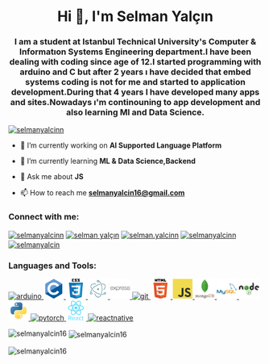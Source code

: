 <h1 align="center">Hi 👋, I'm Selman Yalçın</h1>
<h3 align="center">I am a student at Istanbul Technical University's Computer & Informatıon Systems Engineering department.I have been dealing with coding since age of 12.I started programming with arduino and C but after 2 years ı have decided that embed systems coding is not for me and started to application development.During that 4 years I have developed many apps and sites.Nowadays ı'm continouning to app development and also learning Ml and Data Science.</h3>

<p align="left"> <a href="https://twitter.com/selmanyalcinn" target="blank"><img src="https://img.shields.io/twitter/follow/selmanyalcinn?logo=twitter&style=for-the-badge" alt="selmanyalcinn" /></a> </p>

- 🔭 I’m currently working on **AI Supported Language Platform**

- 🌱 I’m currently learning **ML & Data Science,Backend**

- 💬 Ask me about **JS**

- 📫 How to reach me **selmanyalcin16@gmail.com**

<h3 align="left">Connect with me:</h3>
<p align="left">
<a href="https://twitter.com/selmanyalcinn" target="blank"><img align="center" src="https://raw.githubusercontent.com/rahuldkjain/github-profile-readme-generator/master/src/images/icons/Social/twitter.svg" alt="selmanyalcinn" height="30" width="40" /></a>
<a href="https://linkedin.com/in/selman yalçın" target="blank"><img align="center" src="https://raw.githubusercontent.com/rahuldkjain/github-profile-readme-generator/master/src/images/icons/Social/linked-in-alt.svg" alt="selman yalçın" height="30" width="40" /></a>
<a href="https://instagram.com/selman.yalcinn" target="blank"><img align="center" src="https://raw.githubusercontent.com/rahuldkjain/github-profile-readme-generator/master/src/images/icons/Social/instagram.svg" alt="selman.yalcinn" height="30" width="40" /></a>
<a href="https://www.youtube.com/c/selmanyalcinn" target="blank"><img align="center" src="https://raw.githubusercontent.com/rahuldkjain/github-profile-readme-generator/master/src/images/icons/Social/youtube.svg" alt="selmanyalcinn" height="30" width="40" /></a>
<a href="https://www.leetcode.com/selmanyalcin" target="blank"><img align="center" src="https://raw.githubusercontent.com/rahuldkjain/github-profile-readme-generator/master/src/images/icons/Social/leet-code.svg" alt="selmanyalcin" height="30" width="40" /></a>
</p>

<h3 align="left">Languages and Tools:</h3>
<p align="left"> <a href="https://www.arduino.cc/" target="_blank" rel="noreferrer"> <img src="https://cdn.worldvectorlogo.com/logos/arduino-1.svg" alt="arduino" width="40" height="40"/> </a> <a href="https://www.cprogramming.com/" target="_blank" rel="noreferrer"> <img src="https://raw.githubusercontent.com/devicons/devicon/master/icons/c/c-original.svg" alt="c" width="40" height="40"/> </a> <a href="https://www.w3schools.com/css/" target="_blank" rel="noreferrer"> <img src="https://raw.githubusercontent.com/devicons/devicon/master/icons/css3/css3-original-wordmark.svg" alt="css3" width="40" height="40"/> </a> <a href="https://www.electronjs.org" target="_blank" rel="noreferrer"> <img src="https://raw.githubusercontent.com/devicons/devicon/master/icons/electron/electron-original.svg" alt="electron" width="40" height="40"/> </a> <a href="https://expressjs.com" target="_blank" rel="noreferrer"> <img src="https://raw.githubusercontent.com/devicons/devicon/master/icons/express/express-original-wordmark.svg" alt="express" width="40" height="40"/> </a> <a href="https://git-scm.com/" target="_blank" rel="noreferrer"> <img src="https://www.vectorlogo.zone/logos/git-scm/git-scm-icon.svg" alt="git" width="40" height="40"/> </a> <a href="https://www.w3.org/html/" target="_blank" rel="noreferrer"> <img src="https://raw.githubusercontent.com/devicons/devicon/master/icons/html5/html5-original-wordmark.svg" alt="html5" width="40" height="40"/> </a> <a href="https://developer.mozilla.org/en-US/docs/Web/JavaScript" target="_blank" rel="noreferrer"> <img src="https://raw.githubusercontent.com/devicons/devicon/master/icons/javascript/javascript-original.svg" alt="javascript" width="40" height="40"/> </a> <a href="https://www.mongodb.com/" target="_blank" rel="noreferrer"> <img src="https://raw.githubusercontent.com/devicons/devicon/master/icons/mongodb/mongodb-original-wordmark.svg" alt="mongodb" width="40" height="40"/> </a> <a href="https://www.mysql.com/" target="_blank" rel="noreferrer"> <img src="https://raw.githubusercontent.com/devicons/devicon/master/icons/mysql/mysql-original-wordmark.svg" alt="mysql" width="40" height="40"/> </a> <a href="https://nodejs.org" target="_blank" rel="noreferrer"> <img src="https://raw.githubusercontent.com/devicons/devicon/master/icons/nodejs/nodejs-original-wordmark.svg" alt="nodejs" width="40" height="40"/> </a> <a href="https://www.python.org" target="_blank" rel="noreferrer"> <img src="https://raw.githubusercontent.com/devicons/devicon/master/icons/python/python-original.svg" alt="python" width="40" height="40"/> </a> <a href="https://pytorch.org/" target="_blank" rel="noreferrer"> <img src="https://www.vectorlogo.zone/logos/pytorch/pytorch-icon.svg" alt="pytorch" width="40" height="40"/> </a> <a href="https://reactjs.org/" target="_blank" rel="noreferrer"> <img src="https://raw.githubusercontent.com/devicons/devicon/master/icons/react/react-original-wordmark.svg" alt="react" width="40" height="40"/> </a> <a href="https://reactnative.dev/" target="_blank" rel="noreferrer"> <img src="https://reactnative.dev/img/header_logo.svg" alt="reactnative" width="40" height="40"/> </a> </p>

<p><img align="left" src="https://github-readme-stats.vercel.app/api/top-langs?username=selmanyalcin16&show_icons=true&locale=en&layout=compact" alt="selmanyalcin16" /></p>

<p>&nbsp;<img align="center" src="https://github-readme-stats.vercel.app/api?username=selmanyalcin16&show_icons=true&locale=en" alt="selmanyalcin16" /></p>

<p><img align="center" src="https://github-readme-streak-stats.herokuapp.com/?user=selmanyalcin16&" alt="selmanyalcin16" /></p>
